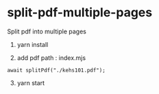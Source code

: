 # split-pdf-multiple-pages
Split pdf into multiple pages


1. yarn install

2. add pdf path : index.mjs
```
await splitPdf("./kehs101.pdf");
```

3. yarn start

